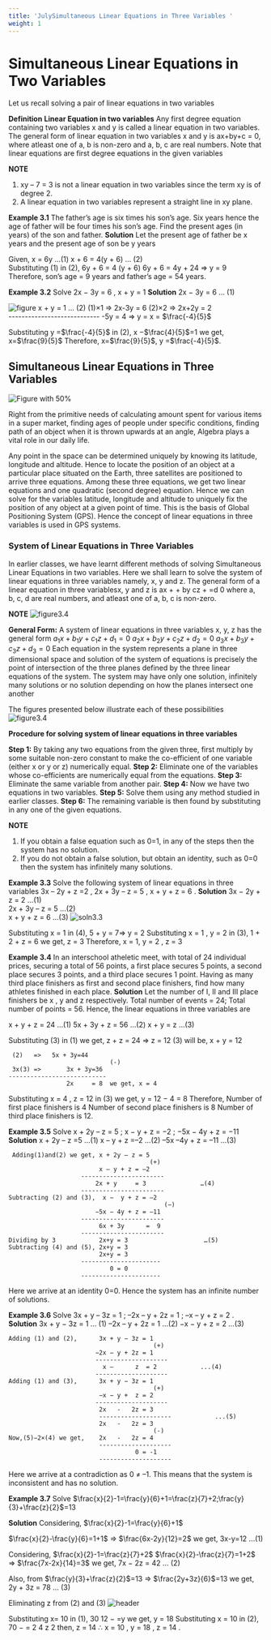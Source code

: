 ```yaml
---
title: 'JulySimultaneous Linear Equations in Three Variables '
weight: 1
---
```


# Simultaneous Linear Equations in Two Variables

Let us recall solving a pair of linear equations in two variables

**Definition**
**Linear Equation in two variables**
Any first degree equation containing two variables x and y is called a linear equation in two variables. The general form of linear equation in two variables x and y is ax+by+c = 0, where atleast one of a, b is non-zero and a, b, c are real numbers. 
Note that linear equations are first degree equations in the given variables

 **NOTE** 
1. xy – 7 = 3 is not a linear equation in two variables since the term xy is of degree 2.
2. A linear equation in two variables represent a straight line in xy plane.


**Example 3.1** The father’s age is six times his son’s age. Six years hence the age of father 
will be four times his son’s age. Find the present ages (in years) of the son and father. 
**Solution** Let the present age of father be x years and 
the present age of son be y years

Given, x = 6y        …(1)
x + 6 = 4(y + 6)      … (2)  
Substituting (1) in (2), 6y + 6 = 4 (y + 6)
6y + 6 = 4y + 24 => y = 9
Therefore, son’s age = 9 years and father’s age = 54 years.

**Example 3.2**	 Solve 2x − 3y = 6 , x + y = 1
**Solution**	2x − 3y = 6  … (1)  

![figure](fig3-1.png)
 x + y = 1	… (2)
     (1)×1 => 2x-3y = 6 
     (2)×2 => 2x+2y = 2  
     ----------------------------
   -5y = 4 =>  y =  x = $\frac{-4}{5}$

Substituting y =$\frac{-4}{5}$ in (2), x −$\frac{4}{5}$=1 we get, x=$\frac{9}{5}$
Therefore, x=$\frac{9}{5}$, y =$\frac{-4}{5}$. 

## Simultaneous Linear Equations in Three Variables
![Figure with 50%](fig3-2.png "w-50 float-end")

 Right from the primitive needs of calculating amount spent for various items in a super market, finding ages of people under specific conditions, finding path of an object when it is thrown upwards at an angle, Algebra plays a vital role in our daily life.

Any point in the space can be determined uniquely by knowing its   latitude,   longitude   and   altitude.   Hence to locate the position of an object at a particular place situated on the Earth, three satellites are positioned to arrive   three   equations.   Among   these   three   equations, we get two linear equations and one quadratic (second degree) equation. Hence we can solve for the variables latitude, longitude and altitude to uniquely fix the position of any object at a given point of time. This is the basis of Global Positioning System (GPS). Hence the concept of linear equations in three variables is used in GPS systems.


### System of Linear Equations in Three Variables
In earlier classes, we have learnt different methods of solving Simultaneous Linear Equations in two variables. Here we shall learn to solve the system of linear equations in three variables namely, x, y and z. The general form of a linear equation in three variablesx, y and z is ax + + by cz + =d 0 where a, b, c, d are real numbers, and atleast one of a, b, c is non-zero.

**NOTE**
![figure3.4](fig3-3.png)

**General Form:** A system of linear equations in three variables x, y, z has the general form
$a_{1}x + b_{1}y + c_{1}z + d_{1}  = 0$
$a_{2}x + b_{2}y + c_{2}z + d_{2} = 0$
$a_{3}x + b_{3}y + c_{3}z + d_{3} = 0$
Each equation in the system represents a plane in three dimensional space and solution of the system of equations is precisely the point of intersection of the three planes defined by the three linear equations of the system. The system may have only one solution, infinitely many solutions or no solution depending on how the planes intersect one another

The figures presented below illustrate each of these possibilities
![figure3.4](fig3-4.png)


**Procedure for solving system of linear equations in three variables**

**Step 1:** By taking any two equations from the given three, first multiply by some suitable non-zero constant to make the co-efficient of one variable (either x or y or z) numerically equal.
**Step 2:** Eliminate one of the variables whose co-efficients are numerically equal from the equations.
**Step 3:** Eliminate the same variable from another pair.
**Step 4:** Now we have two equations in two variables.
**Step 5:** Solve them using any method studied in earlier classes.
**Step 6:** The remaining variable is then found by substituting in any one of the given equations.

**NOTE** 
1. If you obtain a false equation such as 0=1, in any of the steps then the system has no
solution.
2. If you do not obtain a false solution, but obtain an identity, such as 0=0 then the system
has infinitely many solutions.


**Example 3.3**
 Solve the following system of linear equations in three variables
3x – 2y + z =2 , 2x + 3y – z = 5 , x + y + z = 6 .
**Solution** 3x − 2y + z = 2   ...(1)	
2x + 3y – z = 5 ...(2)	 
x + y + z = 6 ...(3)
![soln3.3](soln3.3.png)

Substituting x = 1 in (4), 5 + y = 7=> y = 2
Substituting x = 1 , y = 2 in (3), 1 + 2 + z = 6 we get, z = 3
Therefore,  x = 1, y = 2 ,  z = 3

**Example 3.4**
     In an interschool atheletic meet, with total of 24 individual prices, securing a total of 56 points, a first place secures 5 points, a second place secures 3 points, and a third place secures 1 point. Having as many third place finishers as first and second place finishers, find how many athletes finished in each place.
**Solution** Let the number of I, II and III place finishers be x , y and z respectively.
Total number of events = 24; Total number of points = 56. Hence, the linear equations in three variables are
 
x + y + z = 24 …(1)	5x + 3y + z = 56 …(2)	x + y = z …(3)
 
Substituting (3) in (1) we get, z + z = 24 => z = 12
 (3) will be, x + y = 12

     (2)   =>	5x + 3y=44
                                (-)
     3x(3) =>       3x + 3y=36
    ---------------------------
 	                2x     = 8	we get, x = 4 
        
Substituting x = 4 , z = 12 in (3) we get, y = 12 − 4 = 8 
Therefore, Number of first place finishers is 4
Number of second place finishers is 8 
Number of third place finishers is 12.

**Example 3.5** Solve x + 2y – z = 5 ; x − y + z = −2 ; −5x − 4y + z = −11
**Solution**	x + 2y – z =5 ...(1) 	x – y + z =–2 ...(2)   –5x –4y + z = –11 ...(3)
    

     Adding(1)and(2) we get, x + 2y – z = 5
                                           (+)
                             x – y + z = –2 
                        -----------------------
                            2x + y	   = 3               …(4) 
                        -----------------------
    Subtracting (2) and (3),  x −  y + z = –2
                                               (−)
                            −5x − 4y + z = –11 
                        -----------------------
                             6x + 3y      =  9
                        -----------------------
    Dividing by 3            2x+y = 3                     …(5)
    Subtracting (4) and (5), 2x+y = 3
                             2x+y = 3
                        ----------------------
                                0 = 0
                        ----------------------
Here we arrive at an identity 0=0.
Hence the system has an infinite number of solutions.

**Example 3.6** 	Solve 3x + y – 3z = 1 ; –2x – y + 2z = 1 ; –x – y + z = 2 .
**Solution**	3x + y − 3z = 1	… (1)	–2x – y + 2z = 1 …(2)	−x − y + z = 2 …(3)

    Adding (1) and (2),      3x + y − 3z = 1  
                                            (+)
                            −2x − y + 2z = 1	
                            --------------------
                              x –      z  = 2	         ...(4)
                            --------------------
    Adding (1) and (3),      3x + y − 3z = 1
                                            (+)
                             −x − y +  z = 2
                            --------------------
                             2x   -   2z = 3
                             --------------------            ...(5)
                             2x   -   2z = 3
                                            (-)    
    Now,(5)−2×(4) we get,    2x   -   2z = 4
                             --------------------
                                       0 = -1
                             --------------------  
Here we arrive at a contradiction as 0 ≠ –1.
This means that the system is inconsistent and has no solution.

**Example 3.7** Solve $\frac{x}{2}-1=\frac{y}{6}+1=\frac{z}{7}+2;\frac{y}{3}+\frac{z}{2}$=13

**Solution** Considering, $\frac{x}{2}-1=\frac{y}{6}+1$

$\frac{x}{2}-\frac{y}{6}=1+1$ => $\frac{6x-2y}{12}=2$ we get, 3x-y=12  ...(1)

Considering, $\frac{x}{2}-1=\frac{z}{7}+2$
$\frac{x}{2}-\frac{z}{7}=1+2$ => $\frac{7x-2x}{14}=3$ we get, 7x − 2z = 42	… (2)

Also, from $\frac{y}{3}+\frac{z}{2}$=13 => $\frac{2y+3z}{6}$=13 we get, 2y + 3z = 78 … (3)

Eliminating z from (2) and (3)
![header](Example3-7.png)

Substituting x= 10 in (1), 30 12 − =y we get, y = 18
Substituting x = 10 in (2), 70 − = 2 4 z 2 then, z = 14
∴ x = 10 , y = 18 , z = 14 .



     







        

</blockquote>

